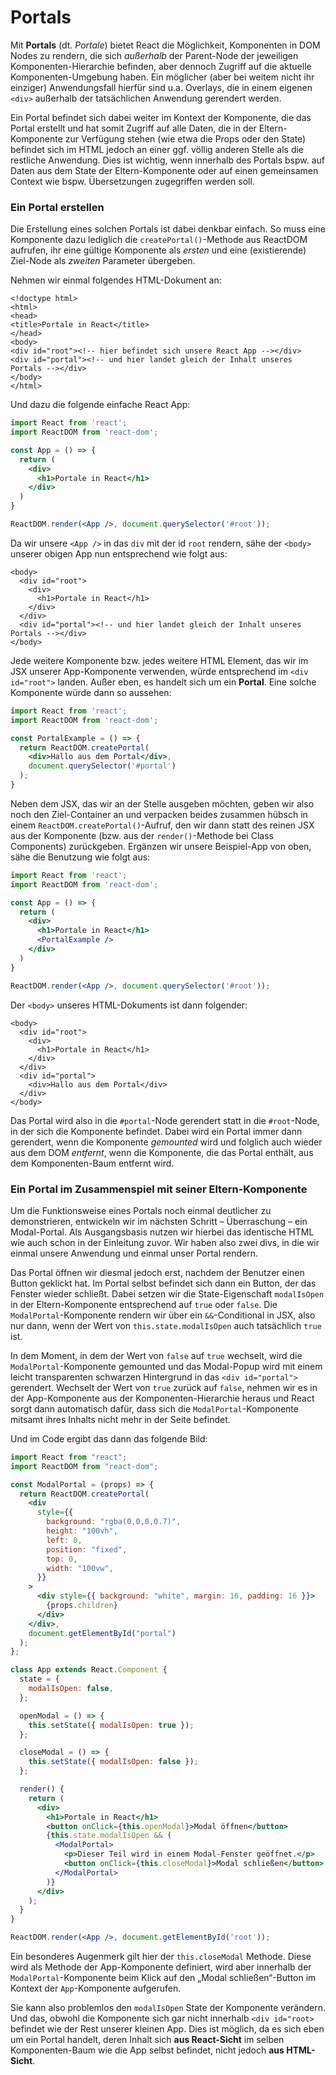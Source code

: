 # Portals

Mit **Portals** \(dt. _Portale_\) bietet React die Möglichkeit, Komponenten in DOM Nodes zu rendern, die sich _außerhalb_ der Parent-Node der jeweiligen Komponenten-Hierarchie befinden, aber dennoch Zugriff auf die aktuelle Komponenten-Umgebung haben. Ein möglicher \(aber bei weitem nicht ihr einziger\) Anwendungsfall hierfür sind u.a. Overlays, die in einem eigenen `<div>` außerhalb der tatsächlichen Anwendung gerendert werden.

Ein Portal befindet sich dabei weiter im Kontext der Komponente, die das Portal erstellt und hat somit Zugriff auf alle Daten, die in der Eltern-Komponente zur Verfügung stehen \(wie etwa die Props oder den State\) befindet sich im HTML jedoch an einer ggf. völlig anderen Stelle als die restliche Anwendung. Dies ist wichtig, wenn innerhalb des Portals bspw. auf Daten aus dem State der Eltern-Komponente oder auf einen gemeinsamen Context wie bspw. Übersetzungen zugegriffen werden soll. 

### Ein Portal erstellen

Die Erstellung eines solchen Portals ist dabei denkbar einfach. So muss eine Komponente dazu lediglich die `createPortal()`-Methode aus ReactDOM aufrufen, ihr eine gültige Komponente als _ersten_ und eine \(existierende\) Ziel-Node als _zweiten_ Parameter übergeben.

Nehmen wir einmal folgendes HTML-Dokument an:

```markup
<!doctype html>
<html>
<head>
<title>Portale in React</title>
</head>
<body>
<div id="root"><!-- hier befindet sich unsere React App --></div>
<div id="portal"><!-- und hier landet gleich der Inhalt unseres Portals --></div>
</body>
</html>
```

Und dazu die folgende einfache React App:

```jsx
import React from 'react';
import ReactDOM from 'react-dom';

const App = () => {
  return (
    <div>
      <h1>Portale in React</h1>
    </div>
  )
}

ReactDOM.render(<App />, document.querySelector('#root'));
```

Da wir unsere `<App />` in das `div` mit der id `root` rendern, sähe der `<body>` unserer obigen App nun entsprechend wie folgt aus:

```markup
<body>
  <div id="root">
    <div>
      <h1>Portale in React</h1>
    </div>
  </div>
  <div id="portal"><!-- und hier landet gleich der Inhalt unseres Portals --></div>
</body>
```

Jede weitere Komponente bzw. jedes weitere HTML Element, das wir im JSX unserer App-Komponente verwenden, würde entsprechend im `<div id="root">` landen. Außer eben, es handelt sich um ein **Portal**. Eine solche Komponente würde dann so aussehen:

```jsx
import React from 'react';
import ReactDOM from 'react-dom';

const PortalExample = () => {
  return ReactDOM.createPortal(
    <div>Hallo aus dem Portal</div>,
    document.querySelector('#portal')
  );
}
```

Neben dem JSX, das wir an der Stelle ausgeben möchten, geben wir also noch den Ziel-Container an und verpacken beides zusammen hübsch in einem `ReactDOM.createPortal()`-Aufruf, den wir dann statt des reinen JSX aus der Komponente \(bzw. aus der `render()`-Methode bei Class Components\) zurückgeben. Ergänzen wir unsere Beispiel-App von oben, sähe die Benutzung wie folgt aus:

```jsx
import React from 'react';
import ReactDOM from 'react-dom';

const App = () => {
  return (
    <div>
      <h1>Portale in React</h1>
      <PortalExample />
    </div>
  )
}

ReactDOM.render(<App />, document.querySelector('#root'));
```

Der `<body>` unseres HTML-Dokuments ist dann folgender:

```markup
<body>
  <div id="root">
    <div>
      <h1>Portale in React</h1>
    </div>
  </div>
  <div id="portal">
    <div>Hallo aus dem Portal</div>
  </div>
</body>
```

Das Portal wird also in die `#portal`-Node gerendert statt in die `#root`-Node, in der sich die Komponente befindet. Dabei wird ein Portal immer dann gerendert, wenn die Komponente _gemounted_ wird und folglich auch wieder aus dem DOM _entfernt_, wenn die Komponente, die das Portal enthält, aus dem Komponenten-Baum entfernt wird.

### Ein Portal im Zusammenspiel mit seiner Eltern-Komponente

Um die Funktionsweise eines Portals noch einmal deutlicher zu demonstrieren, entwickeln wir im nächsten Schritt – Überraschung – ein Modal-Portal. Als Ausgangsbasis nutzen wir hierbei das identische HTML wie auch schon in der Einleitung zuvor. Wir haben also zwei divs, in die wir einmal unsere Anwendung und einmal unser Portal rendern.

Das Portal öffnen wir diesmal jedoch erst, nachdem der Benutzer einen Button geklickt hat. Im Portal selbst befindet sich dann ein Button, der das Fenster wieder schließt. Dabei setzen wir die State-Eigenschaft `modalIsOpen` in der Eltern-Komponente entsprechend auf `true` oder `false`. Die `ModalPortal`-Komponente rendern wir über ein `&&`-Conditional in JSX, also nur dann, wenn der Wert von `this.state.modalIsOpen` auch tatsächlich `true` ist.

In dem Moment, in dem der Wert von `false` auf `true` wechselt, wird die `ModalPortal`-Komponente gemounted und das Modal-Popup wird mit einem leicht transparenten schwarzen Hintergrund in das `<div id="portal">` gerendert. Wechselt der Wert von `true` zurück auf `false`, nehmen wir es in der App-Komponente aus der Komponenten-Hierarchie heraus und React sorgt dann automatisch dafür, dass sich die `ModalPortal`-Komponente mitsamt ihres Inhalts nicht mehr in der Seite befindet.

Und im Code ergibt das dann das folgende Bild:

```jsx
import React from "react";
import ReactDOM from "react-dom";

const ModalPortal = (props) => {
  return ReactDOM.createPortal(
    <div
      style={{
        background: "rgba(0,0,0,0.7)",
        height: "100vh",
        left: 0,
        position: "fixed",
        top: 0,
        width: "100vw",
      }}
    >
      <div style={{ background: "white", margin: 16, padding: 16 }}>
        {props.children}
      </div>
    </div>,
    document.getElementById("portal")
  );
};

class App extends React.Component {
  state = {
    modalIsOpen: false,
  };

  openModal = () => {
    this.setState({ modalIsOpen: true });
  };

  closeModal = () => {
    this.setState({ modalIsOpen: false });
  };

  render() {
    return (
      <div>
        <h1>Portale in React</h1>
        <button onClick={this.openModal}>Modal öffnen</button>
        {this.state.modalIsOpen && (
          <ModalPortal>
            <p>Dieser Teil wird in einem Modal-Fenster geöffnet.</p>
            <button onClick={this.closeModal}>Modal schließen</button>
          </ModalPortal>
        )}
      </div>
    );
  }
}

ReactDOM.render(<App />, document.getElementById('root'));

```

Ein besonderes Augenmerk gilt hier der `this.closeModal` Methode. Diese wird als Methode der App-Komponente definiert, wird aber innerhalb der `ModalPortal`-Komponente beim Klick auf den „Modal schließen“-Button im Kontext der `App`-Komponente aufgerufen. 

Sie kann also problemlos den `modalIsOpen` State der Komponente verändern. Und das, obwohl die Komponente sich gar nicht innerhalb `<div id="root>` befindet wie der Rest unserer kleinen App. Dies ist möglich, da es sich eben um ein Portal handelt, deren Inhalt sich **aus React-Sicht** im selben Komponenten-Baum wie die App selbst befindet, nicht jedoch **aus HTML-Sicht**.

